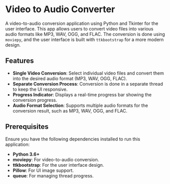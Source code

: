 # Video to Audio Converter

A video-to-audio conversion application using Python and Tkinter for the user interface. This app allows users to convert video files into various audio formats like MP3, WAV, OGG, and FLAC. The conversion is done using `moviepy`, and the user interface is built with `ttkbootstrap` for a more modern design.

## Features
- **Single Video Conversion**: Select individual video files and convert them into the desired audio format (MP3, WAV, OGG, FLAC).
- **Separate Conversion Process**: Conversion is done in a separate thread to keep the UI responsive.
- **Progress Indicator**: Displays a real-time progress bar showing the conversion progress.
- **Audio Format Selection**: Supports multiple audio formats for the conversion result, such as MP3, WAV, OGG, and FLAC.

## Prerequisites
Ensure you have the following dependencies installed to run this application:
- **Python 3.6+**
- **moviepy**: For video-to-audio conversion.
- **ttkbootstrap**: For the user interface design.
- **Pillow**: For UI image support.
- **queue**: For managing thread progress.



